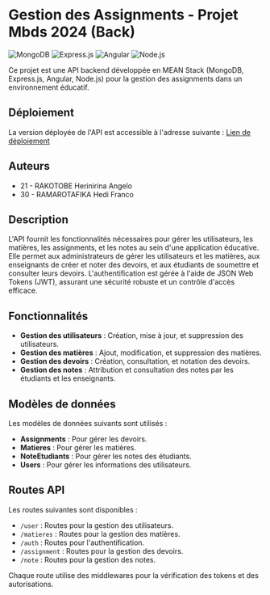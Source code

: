 # Gestion des Assignments - Projet Mbds 2024 (Back)

![MongoDB](https://img.icons8.com/color/48/000000/mongodb.png)    ![Express.js](https://img.icons8.com/color/48/000000/express.png)    ![Angular](https://img.icons8.com/color/48/000000/angularjs.png)    ![Node.js](https://img.icons8.com/color/48/000000/nodejs.png)


Ce projet est une API backend développée en MEAN Stack (MongoDB, Express.js, Angular, Node.js) pour la gestion des assignments dans un environnement éducatif.

## Déploiement

La version déployée de l'API est accessible à l'adresse suivante : [Lien de déploiement](https://assignment-back-5bbq.onrender.com/)

## Auteurs

- 21 - RAKOTOBE Herinirina Angelo
- 30 - RAMAROTAFIKA Hedi Franco

## Description

L'API fournit les fonctionnalités nécessaires pour gérer les utilisateurs, les matières, les assignments, et les notes au sein d'une application éducative. 
Elle permet aux administrateurs de gérer les utilisateurs et les matières, 
aux enseignants de créer et noter des devoirs, et aux étudiants de soumettre et consulter leurs devoirs. 
L'authentification est gérée à l'aide de JSON Web Tokens (JWT), assurant une sécurité robuste et un contrôle d'accès efficace.

## Fonctionnalités

- **Gestion des utilisateurs** : Création, mise à jour, et suppression des utilisateurs.
- **Gestion des matières** : Ajout, modification, et suppression des matières.
- **Gestion des devoirs** : Création, consultation, et notation des devoirs.
- **Gestion des notes** : Attribution et consultation des notes par les étudiants et les enseignants.

## Modèles de données

Les modèles de données suivants sont utilisés :

- **Assignments** : Pour gérer les devoirs.
- **Matieres** : Pour gérer les matières.
- **NoteEtudiants** : Pour gérer les notes des étudiants.
- **Users** : Pour gérer les informations des utilisateurs.

## Routes API

Les routes suivantes sont disponibles :

- `/user` : Routes pour la gestion des utilisateurs.
- `/matieres` : Routes pour la gestion des matières.
- `/auth` : Routes pour l'authentification.
- `/assignment` : Routes pour la gestion des devoirs.
- `/note` : Routes pour la gestion des notes.

Chaque route utilise des middlewares pour la vérification des tokens et des autorisations.


